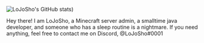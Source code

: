 ![LoJoSho's GitHub stats](https://github-readme-stats.vercel.app/api?username=LoJoSho&count_private=true&show_icons=true&theme=dark))

Hey there! I am LoJoSho, a Minecraft server admin, a smalltime java developer, and someone who has a sleep routine is a nightmare. If you need anything, feel free to contact me on Discord, @LoJoSho#0001 
